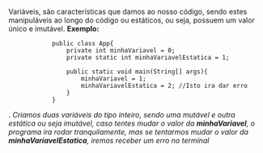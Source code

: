 Variáveis, são características que damos ao nosso código, sendo estes manipuláveis ao longo do código ou estáticos, ou seja, possuem um valor único e imutável.
		**Exemplo:**
```
			public class App{
				private int minhaVariavel = 0;
				private static int minhaVariavelEstatica = 1;
				
				public static void main(String[] args){
					minhaVariavel = 1;
					minhaVariavelEstatica = 2; //Isto ira dar erro
				}	
			}
```
.                         *Criamos duas variáveis do tipo inteiro, sendo uma mutável e outra estática ou seja imutável, caso tentes mudar o valor da **minhaVariavel**, o programa ira rodar tranquilamente, mas se tentarmos mudar o valor da **minhaVariavelEstatica**, iremos receber um erro no terminal*